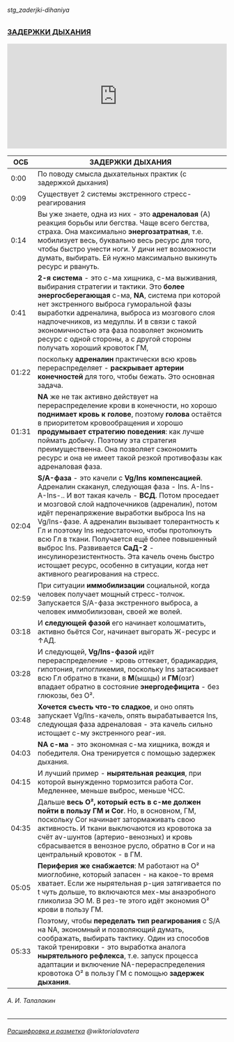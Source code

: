 ###### stg_zaderjki-dihaniya
### [ЗАДЕРЖКИ ДЫХАНИЯ](https://youtu.be/58-frzZfj30) 
<iframe width="100%" height="240" src="https://www.youtube.com/embed/58-frzZfj30" title="YouTube video player" frameborder="0" allow="accelerometer; autoplay; clipboard-write; encrypted-media; gyroscope; picture-in-picture" allowfullscreen></iframe>

| ОСБ |ЗАДЕРЖКИ ДЫХАНИЯ |
|-|-|
0:00 |По поводу смысла дыхательных практик (с задержкой дыхания)
0:09 |Существует 2 системы экстренного стресс-реагирования
0:14 |Вы уже знаете, одна из них - это **адреналовая** (А) реакция борьбы или бегства. Чаще всего бегства, страха. Она максимально **энергозатратная**, т.е. мобилизует весь, буквально весь ресурс для того, чтобы быстро унести ноги. У дичи нет возможности думать, выбирать. Ей нужно максимально выкинуть ресурс и рвануть.
0:41 | **2-я система** - это с-ма хищника, с-ма выживания, выбирания стратегии и тактики. Это **более энергосберегающая** с-ма, **NA**, система при которой нет экстренного выброса гуморальной фазы выработки адреналина, выброса из мозгового слоя надпочечников, из медуллы. И в связи с такой экономичностью эта фаза позволяет экономить ресурс с одной стороны, а с другой стороны получать хороший кровоток ГМ, 
01:22 | поскольку **адреналин** практически всю кровь перераспределяет - **раскрывает артерии конечностей** для того, чтобы бежать. Это основная задача.
01:31 | **NA** же не так активно действует на перераспределение крови в конечности, но хорошо **поднимает кровь к голове**, поэтому **голова** остаётся в приоритетом кровообращения и хорошо **продумывает стратегию поведения**: как лучше поймать добычу. Поэтому эта стратегия преимущественна. Она позволяет сэкономить ресурс и она не имеет такой резкой противофазы как адреналовая фаза. 
02:04 | **S/A-фаза** - это качели с **Vg/Ins компенсацией**. Адреналин скаканул, следующая фаза - Ins. А-Ins-А-Ins-.. И вот такая качель - **ВСД**. Потом проседает и мозговой слой надпочечников (адреналин), потом идёт перенапряжение выработки выброса Ins на Vg/Ins-фазе. А адреналин вызывает толерантность к Гл и поэтому Ins недостаточно, чтобы протолкнуть всю Гл в ткани. Получается ещё более повышенный выброс Ins. Развивается **СаД-2** - инсулинорезистентность. Эта качель очень быстро истощает ресурс, особенно в ситуации, когда нет активного реагирования на стресс.
02:59 | При ситуации **иммобилизации** социальной, когда человек получает мощный стресс-толчок. Запускается S/A-фаза экстренного выброса, а человек иммобилизован, своей же волей.
03:18 | И **следующей фазой** его начинает колошматить, активно бьётся Cor, начинает выгорать Ж-ресурс и  ↑АД. 
03:28 | И следующей, **Vg/Ins-фазой** идёт перераспределение - кровь оттекает, брадикардия, гипотония, гипогликемия, поскольку Ins затаскивает всю Гл обратно в ткани, в **М**(ышцы) и **ГМ**(озг) впадает обратно в состояние **энергодефицита** - без глюкозы, без О². 
03:48 | **Хочется съесть что-то сладкое**, и оно опять запускает Vg/Ins-качель, опять вырабатывается Ins, следующая фаза адреналовая - эта качель сильно истощает с-му экстренного реаг-ия.
04:03 | **NA с-ма** - это экономная с-ма хищника, вождя и победителя. Она тренируется с помощью задержек дыхания. 
04:15 | И лучший пример - **нырятельная реакция**, при которой вынужденно тормозится работа Cor. Медленнее, меньше выброс, меньше ЧСС. 
04:35 | Дальше **весь О², который есть в с-ме должен пойти в пользу ГМ и Cor**. Но, в основном, ГМ, поскольку Cor начинает затормаживать свою активность. И ткани выключаются из кровотока за счёт av-шунтов (артерио-венозных) и кровь сбрасывается в венозное русло, обратно в Cor и на центральный кровоток - в ГМ. 
05:05 | **Периферия же снабжается**: М работают на  О² миоглобине, который запасен - на какое-то время хватает. Если же нырятельная р-ция затягивается по t чуть дольше, то включаются мех-мы анаэробного гликолиза ЭО М. В рез-те этого идёт экономия О² крови в пользу ГМ.
05:33 | Поэтому, чтобы **переделать тип реагирования** с S/A на NA, экономный и позволяющий думать, соображать, выбирать тактику. Один из способов такой тренировки - это выработка аналога **нырятельного рефлекса**, т.е. запуск процесса адаптации и включение NA-перераспределения кровотока О² в пользу ГМ с помощью **задержек дыхания**.

###### А. И. Талалакин

***
###### [Расшифровка и разметка](https://t.me/osbmd/4405)  @wiktorialavatera
